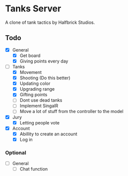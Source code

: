 # Tanks Server

A clone of tank tactics by Halfbrick Studios.

## Todo

 - [X] General
   - [X] Get board
   - [X] Giving points every day
 - [ ] Tanks
   - [X] Movement
   - [X] Shooting (Do this better)
   - [X] Updating color
   - [X] Upgrading range
   - [X] Gifting points
   - [ ] Dont use dead tanks
   - [ ] Implement SingalR
   - [ ] Move a lot of stuff from the controller to the model
 - [X] Jury
   - [X] Letting people vote
 - [X] Account
   - [X] Abillity to create an account
   - [X] Log in

### Optional

 - [ ] General
   - [ ] Chat function